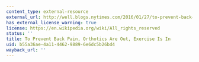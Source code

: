 ```yaml
---
content_type: external-resource
external_url: http://well.blogs.nytimes.com/2016/01/27/to-prevent-back-pain-orthotics-are-out-exercise-is-in/
has_external_license_warning: true
license: https://en.wikipedia.org/wiki/All_rights_reserved
status: ''
title: To Prevent Back Pain, Orthotics Are Out, Exercise Is In
uid: b55a36ae-4a11-4462-9889-6e6dc5b26bd4
wayback_url: ''
---
```

